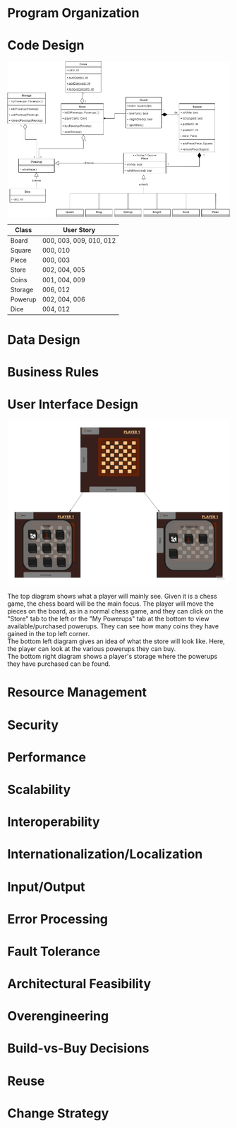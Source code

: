 # Program Organization


# Code Design

![Class Diagram](ClassDiagram.png)

| Class | User Story |
| ----- | ---------- |
| Board | 000, 003, 009, 010, 012 |
| Square | 000, 010 |
| Piece | 000, 003 |
| Store | 002, 004, 005 |
| Coins | 001, 004, 009 |
| Storage | 006, 012 |
| Powerup | 002, 004, 006 |
| Dice | 004, 012 |

# Data Design


# Business Rules


# User Interface Design

![UI Design](UI-Design.png)

The top diagram shows what a player will mainly see. Given it is a chess game, the chess board will be the main focus. The player will move the pieces on the board, as in a normal chess game, and they can click on the "Store" tab to the left or the "My Powerups" tab at the bottom to view available/purchased powerups. They can see how many coins they have gained in the top left corner. <br />The bottom left diagram gives an idea of what the store will look like. Here, the player can look at the various powerups they can buy. <br />The bottom right diagram shows a player's storage where the powerups they have purchased can be found.

# Resource Management


# Security


# Performance


# Scalability


# Interoperability


# Internationalization/Localization


# Input/Output


# Error Processing


# Fault Tolerance


# Architectural Feasibility


# Overengineering


# Build-vs-Buy Decisions


# Reuse


# Change Strategy
